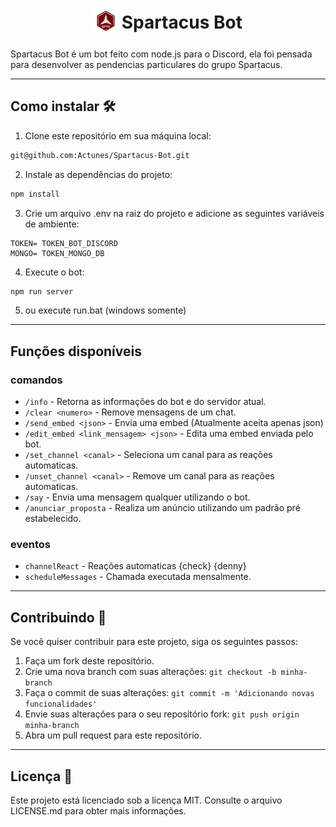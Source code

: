 <div align="center">
	<h1>
		<sub>
			<a>
				<img
					src="./svg-icons/Icon/emblema.png"
					height="39"
					width="39"
				/>
			</a>
		</sub>
		Spartacus Bot
	</h1>
</div>

Spartacus Bot é um bot feito com node.js para o Discord, ela foi pensada para desenvolver as pendencias particulares do grupo Spartacus.

---

## Como instalar 🛠️

1. Clone este repositório em sua máquina local:
```bash
git@github.com:Actunes/Spartacus-Bot.git
```
2. Instale as dependências do projeto:
```bash
npm install
```
3. Crie um arquivo .env na raiz do projeto e adicione as seguintes variáveis de ambiente:
```
TOKEN= TOKEN_BOT_DISCORD
MONGO= TOKEN_MONGO_DB
```
4. Execute o bot:
```bash
npm run server

```
5. ou execute run.bat (windows somente)

---

## Funções disponíveis

### comandos

* `/info` - Retorna as informações do bot e do servidor atual. 
* `/clear <numero>` - Remove mensagens de um chat.
* `/send_embed <json>` - Envia uma embed (Atualmente aceita apenas json)
* `/edit_embed <link_mensagem> <json>` - Edita uma embed enviada pelo bot.
* `/set_channel <canal>` - Seleciona um canal para as reações automaticas.
* `/unset_channel <canal>` - Remove um canal para as reações automaticas.
* `/say` - Envia uma mensagem qualquer utilizando o bot.
* `/anunciar_proposta` - Realiza um anúncio utilizando um padrão pré estabelecido.

### eventos

* `channelReact` - Reações automaticas {check} {denny}
* `scheduleMessages` - Chamada executada mensalmente.

---

## Contribuindo 🤝

Se você quiser contribuir para este projeto, siga os seguintes passos:
1. Faça um fork deste repositório.
2. Crie uma nova branch com suas alterações: `git checkout -b minha-branch`
3. Faça o commit de suas alterações: `git commit -m 'Adicionando novas funcionalidades'`
4. Envie suas alterações para o seu repositório fork: `git push origin minha-branch`
5. Abra um pull request para este repositório.

---

## Licença 📜

Este projeto está licenciado sob a licença MIT. Consulte o arquivo LICENSE.md para obter mais informações.